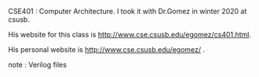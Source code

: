 CSE401 : Computer Architecture. I took it with Dr.Gomez in winter 2020 at csusb.

His website for this class is http://www.cse.csusb.edu/egomez/cs401.html.

His personal website is http://www.cse.csusb.edu/egomez/ .

note : Verilog files
